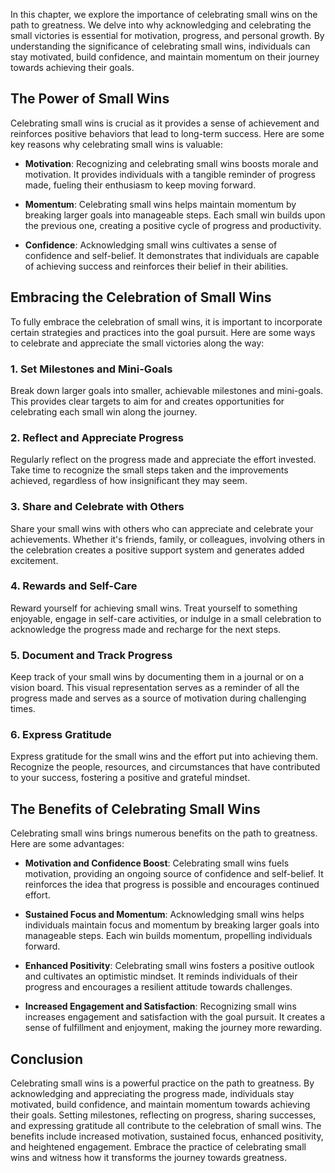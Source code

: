 
In this chapter, we explore the importance of celebrating small wins on the path to greatness. We delve into why acknowledging and celebrating the small victories is essential for motivation, progress, and personal growth. By understanding the significance of celebrating small wins, individuals can stay motivated, build confidence, and maintain momentum on their journey towards achieving their goals.

The Power of Small Wins
-----------------------

Celebrating small wins is crucial as it provides a sense of achievement and reinforces positive behaviors that lead to long-term success. Here are some key reasons why celebrating small wins is valuable:

* **Motivation**: Recognizing and celebrating small wins boosts morale and motivation. It provides individuals with a tangible reminder of progress made, fueling their enthusiasm to keep moving forward.

* **Momentum**: Celebrating small wins helps maintain momentum by breaking larger goals into manageable steps. Each small win builds upon the previous one, creating a positive cycle of progress and productivity.

* **Confidence**: Acknowledging small wins cultivates a sense of confidence and self-belief. It demonstrates that individuals are capable of achieving success and reinforces their belief in their abilities.

Embracing the Celebration of Small Wins
---------------------------------------

To fully embrace the celebration of small wins, it is important to incorporate certain strategies and practices into the goal pursuit. Here are some ways to celebrate and appreciate the small victories along the way:

### 1. Set Milestones and Mini-Goals

Break down larger goals into smaller, achievable milestones and mini-goals. This provides clear targets to aim for and creates opportunities for celebrating each small win along the journey.

### 2. Reflect and Appreciate Progress

Regularly reflect on the progress made and appreciate the effort invested. Take time to recognize the small steps taken and the improvements achieved, regardless of how insignificant they may seem.

### 3. Share and Celebrate with Others

Share your small wins with others who can appreciate and celebrate your achievements. Whether it's friends, family, or colleagues, involving others in the celebration creates a positive support system and generates added excitement.

### 4. Rewards and Self-Care

Reward yourself for achieving small wins. Treat yourself to something enjoyable, engage in self-care activities, or indulge in a small celebration to acknowledge the progress made and recharge for the next steps.

### 5. Document and Track Progress

Keep track of your small wins by documenting them in a journal or on a vision board. This visual representation serves as a reminder of all the progress made and serves as a source of motivation during challenging times.

### 6. Express Gratitude

Express gratitude for the small wins and the effort put into achieving them. Recognize the people, resources, and circumstances that have contributed to your success, fostering a positive and grateful mindset.

The Benefits of Celebrating Small Wins
--------------------------------------

Celebrating small wins brings numerous benefits on the path to greatness. Here are some advantages:

* **Motivation and Confidence Boost**: Celebrating small wins fuels motivation, providing an ongoing source of confidence and self-belief. It reinforces the idea that progress is possible and encourages continued effort.

* **Sustained Focus and Momentum**: Acknowledging small wins helps individuals maintain focus and momentum by breaking larger goals into manageable steps. Each win builds momentum, propelling individuals forward.

* **Enhanced Positivity**: Celebrating small wins fosters a positive outlook and cultivates an optimistic mindset. It reminds individuals of their progress and encourages a resilient attitude towards challenges.

* **Increased Engagement and Satisfaction**: Recognizing small wins increases engagement and satisfaction with the goal pursuit. It creates a sense of fulfillment and enjoyment, making the journey more rewarding.

Conclusion
----------

Celebrating small wins is a powerful practice on the path to greatness. By acknowledging and appreciating the progress made, individuals stay motivated, build confidence, and maintain momentum towards achieving their goals. Setting milestones, reflecting on progress, sharing successes, and expressing gratitude all contribute to the celebration of small wins. The benefits include increased motivation, sustained focus, enhanced positivity, and heightened engagement. Embrace the practice of celebrating small wins and witness how it transforms the journey towards greatness.
